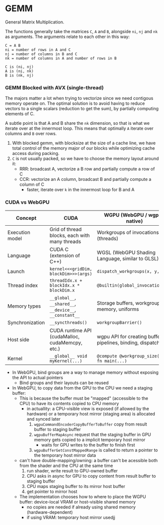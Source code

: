 # GEMM

General Matrix Multiplication.

The functions generally take the matrices `C`, `A` and `B`, alongside `ni`, `nj` and `nk` as arguments. The arguments relate to each other in this way:

```
C = A B
ni = number of rows in A and C
nj = number of columns in B and C
nk = number of columns in A and number of rows in B

C is (ni, nj)
A is (ni, nk)
B is (nk, nj)
```

### GEMM Blocked with AVX (single-thread)

The majors matter a lot when trying to vectorize since we need contigous memory operate on. The optimal solution is to avoid having to reduce vectors to a single scalars (reduction to get the sum), by partially computing elements of C.

A subtle point is that A and B share the `nk` dimension, so that is what we iterate over at the innermost loop. This means that optimally `A` iterate over columns and `B` over rows.

1. With blocked gemm, with blocksize at the size of a cache line, we have total control of the memory major of our blocks while optimizing cache access during packing.
2. `C` is not usually packed, so we have to choose the memory layout around it:
   * RRR: broadcast A, vectorize a B row and partially compute a row of C
   * CCR: vectorize an A column, broadcast B and partially compute a column of C
      * faster, iterate over `k` in the innermost loop for B and A

### CUDA vs WebGPU


| Concept         | CUDA                                                     | WGPU (WebGPU / wgpu-native)                                 |
| --------------- | -------------------------------------------------------- | ----------------------------------------------------------- |
| Execution model | Grid of thread blocks, each with many threads            | Workgroups of invocations (threads)                         |
| Language        | CUDA C (extension of C++)                                | WGSL (WebGPU Shading Language, similar to GLSL)             |
| Launch          | `kernel<<<gridDim, blockDim>>>(args)`                    | `dispatch_workgroups(x, y, z)`                              |
| Thread index    | `threadIdx.x + blockIdx.x * blockDim.x`                  | `@builtin(global_invocation_id)`                            |
| Memory types    | `__global__`, `__shared__`, `__device__`, `__constant__` | Storage buffers, workgroup memory, uniforms                 |
| Synchronization | `__syncthreads()`                                        | `workgroupBarrier()`                                        |
| Host side       | CUDA runtime API (cudaMalloc, cudaMemcpy, etc.)          | wgpu API for creating buffers, pipelines, binding, dispatch |
| Kernel          | `__global__ void myKernel(...)`                          | `@compute @workgroup_size(...) fn main(...)`                |

* In WebGPU, bind groups are a way to manage memory without exposing the API to actual pointers
   * Bind groups and their layouts can be reused
* In WebGPU, to copy data from the GPU to the CPU we need a staging buffer:
   * This is because the buffer must be "mapped" (accessible to the CPU) to have its contents copied to CPU memory
      * in actuallity: a CPU-visible view is exposed (if allowed by the hardware) or a temporary host mirror (staging area) is allocated and synced later
         1. `wgpuCommandEncoderCopyBufferToBuffer` copy from result buffer to staging buffer
         2. `wgpuBufferMapAsync` request that the staging buffer in GPU memory gets copied to a implicit temporary host mirror
            * waits for GPU writes to the buffer to finish first
         3. `wgpuBufferGetConstMappedRange` is called to return a pointer to the temporary host mirror data
   * can't have double-mapping/owning: a buffer can't be acessible both from the shader and the CPU at the same time
      1. run shader, write result to GPU-owned buffer
      2. CPU asks in async for GPU to copy content from result buffer to staging buffer
      3. CPU maps staging buffer to its mirror host buffer
      4. get pointer to mirror host
   * The implementation chooses how to where to place the WGPU buffer: device-local VRAM or host-visible shared memory
      * no copies are needed if already using shared memory (hardware-dependent)
      * if using VRAM: temporary host mirror usedjj
